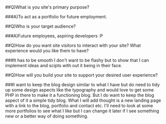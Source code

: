  
 
 ##Q)What is you site's primary purpose?
 
 ###A)To act as a portfolio for future employment.

 ##Q)Who is your target audience?
 
 ###A)Future employees, aspiring developers :P
 
 ##Q)How do you want site visitors to interact with your site? What experience would you like them to have?
 
 ###It has to be smooth I don't want to be flashy but to show that I can implement ideas and scipts with out it being in their face.

 ##Q)How will you build your site to support your desired user experience?
 
 ###I want to keep the blog design similar to what I have but do need to tidy up some design aspects like the typography and would love to get some PHP in there to make it a functioning blog. But I do want to keep the blog aspect of it a simple tidy blog. What I will add thought is a new landing page with a link to the blog, portfolio and contact etc. I'll need to look at some more portfolios to see what I like but I can change it later if I see something new or a better way of doing something.


